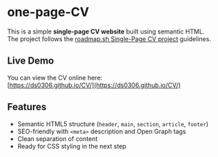 # one-page-CV

This is a simple **single-page CV website** built using semantic HTML.  
The project follows the [roadmap.sh Single-Page CV project](https://roadmap.sh/projects/single-page-cv) guidelines.

## Live Demo
You can view the CV online here:  
[https://ds0306.github.io/CV/](https://ds0306.github.io/CV/)

## Features
- Semantic HTML5 structure (`header`, `main`, `section`, `article`, `footer`)
- SEO-friendly with `<meta>` description and Open Graph tags
- Clean separation of content
- Ready for CSS styling in the next step
